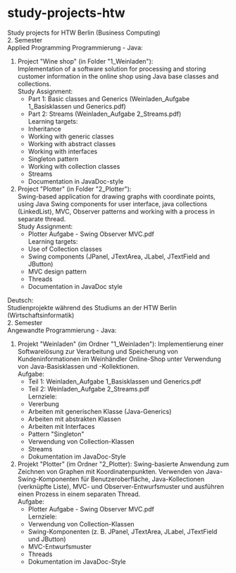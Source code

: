 # study-projects-htw

Study projects for HTW Berlin (Business Computing)  
2. Semester  
Applied Programming Programmierung - Java:  
1) Project "Wine shop" (in Folder "1_Weinladen"):  
Implementation of a software solution for processing and storing customer information in the online shop using Java base classes and collections.  
	Study Assignment:  
	- Part 1: Basic classes and Generics (Weinladen_Aufgabe 1_Basisklassen und Generics.pdf)  
	- Part 2: Streams (Weinladen_Aufgabe 2_Streams.pdf)  
	Learning targets:      
	- Inheritance  
	- Working with generic classes  
	- Working with abstract classes  
	- Working with interfaces  
	- Singleton pattern  
	- Working with collection classes  
	- Streams  
	- Documentation in JavaDoc-style  
 2) Project "Plotter" (in Folder "2_Plotter"):  
 Swing-based application for drawing graphs with coordinate points, using Java Swing components for user interface, java collections (LinkedList), MVC, Observer patterns and working with a process in separate thread.  
 	Study Assignment:    
	- Plotter Aufgabe - Swing Observer MVC.pdf  
	Learning targets:    
	- Use of Collection classes
	- Swing components (JPanel, JTextArea, JLabel, JTextField and JButton)
	- MVC design pattern
	- Threads
	- Documentation in JavaDoc style  
	
Deutsch:  
Studienprojekte während des Studiums an der HTW Berlin (Wirtschaftsinformatik)    
2. Semester  
Angewandte Programmierung - Java:   
1) Projekt "Weinladen" (im Ordner "1_Weinladen"): 
Implementierung einer Softwarelösung zur Verarbeitung und Speicherung von Kundeninformationen im Weinhändler Online-Shop unter Verwendung von Java-Basisklassen und -Kollektionen.  
	Aufgabe:
	- Teil 1: Weinladen_Aufgabe 1_Basisklassen und Generics.pdf
	- Teil 2: Weinladen_Aufgabe 2_Streams.pdf   
	Lernziele:    
	- Vererbung
	- Arbeiten mit generischen Klasse (Java-Generics)
	- Arbeiten mit abstrakten Klassen
	- Arbeiten mit Interfaces
	- Pattern "Singleton"
	- Verwendung von Collection-Klassen
	- Streams
	- Dokumentation im JavaDoc-Style
2) Projekt "Plotter" (im Ordner "2_Plotter): Swing-basierte Anwendung zum Zeichnen von Graphen mit Koordinatenpunkten. Verwenden von Java-Swing-Komponenten für Benutzeroberfläche, Java-Kollectionen (verknüpfte Liste), MVC- und Observer-Entwurfsmuster und ausführen einen Prozess in einem separaten Thread.   
	Aufgabe:  
	- Plotter Aufgabe - Swing Observer MVC.pdf  
	Lernziele:    
	- Verwendung von Collection-Klassen
	- Swing-Komponenten (z. B. JPanel, JTextArea, JLabel, JTextField und JButton)
	- MVC-Entwurfsmuster
	- Threads
	- Dokumentation im JavaDoc-Style

